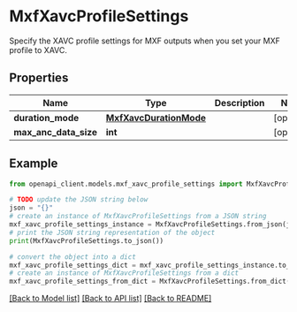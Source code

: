 # MxfXavcProfileSettings

Specify the XAVC profile settings for MXF outputs when you set your MXF profile to XAVC.

## Properties

Name | Type | Description | Notes
------------ | ------------- | ------------- | -------------
**duration_mode** | [**MxfXavcDurationMode**](MxfXavcDurationMode.md) |  | [optional] 
**max_anc_data_size** | **int** |  | [optional] 

## Example

```python
from openapi_client.models.mxf_xavc_profile_settings import MxfXavcProfileSettings

# TODO update the JSON string below
json = "{}"
# create an instance of MxfXavcProfileSettings from a JSON string
mxf_xavc_profile_settings_instance = MxfXavcProfileSettings.from_json(json)
# print the JSON string representation of the object
print(MxfXavcProfileSettings.to_json())

# convert the object into a dict
mxf_xavc_profile_settings_dict = mxf_xavc_profile_settings_instance.to_dict()
# create an instance of MxfXavcProfileSettings from a dict
mxf_xavc_profile_settings_from_dict = MxfXavcProfileSettings.from_dict(mxf_xavc_profile_settings_dict)
```
[[Back to Model list]](../README.md#documentation-for-models) [[Back to API list]](../README.md#documentation-for-api-endpoints) [[Back to README]](../README.md)


